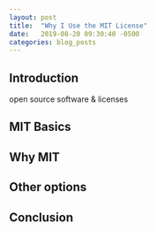 ```yaml
---
layout: post
title:  "Why I Use the MIT License"
date:   2019-08-20 09:30:40 -0500
categories: blog_posts
---
```


## Introduction

open source software & licenses

## MIT Basics

## Why MIT

## Other options

## Conclusion